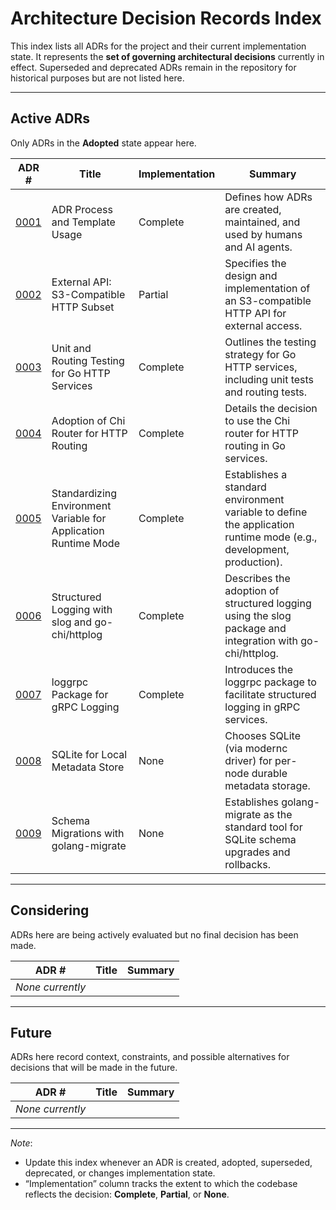 # Architecture Decision Records Index

This index lists all ADRs for the project and their current implementation state.
It represents the **set of governing architectural decisions** currently in effect.
Superseded and deprecated ADRs remain in the repository for historical purposes but are not listed here.

---

## Active ADRs

Only ADRs in the **Adopted** state appear here.

| ADR # | Title | Implementation | Summary |
|-------|-------|----------------|---------|
| [0001](0001-adr-process-and-template-usage.md) | ADR Process and Template Usage | Complete | Defines how ADRs are created, maintained, and used by humans and AI agents. |
| [0002](0002-external-api-s3-compatible-http-subset.md) | External API: S3-Compatible HTTP Subset | Partial | Specifies the design and implementation of an S3-compatible HTTP API for external access. |
| [0003](0003-unit-and-routing-testing-for-go-http-services.md) | Unit and Routing Testing for Go HTTP Services | Complete | Outlines the testing strategy for Go HTTP services, including unit tests and routing tests. |
| [0004](0004-adoption-of-chi-router-for-http-routing.md) | Adoption of Chi Router for HTTP Routing | Complete | Details the decision to use the Chi router for HTTP routing in Go services. |
| [0005](0005-standardizing-environment-variable-for-application-runtime-mode.md) | Standardizing Environment Variable for Application Runtime Mode | Complete | Establishes a standard environment variable to define the application runtime mode (e.g., development, production). |
| [0006](0006-structured-logging-with-slog-and-go-chi-httplog.md) | Structured Logging with slog and go-chi/httplog | Complete | Describes the adoption of structured logging using the slog package and integration with go-chi/httplog. |
| [0007](0007-loggrpc-package-for-grpc-logging.md) | loggrpc Package for gRPC Logging | Complete | Introduces the loggrpc package to facilitate structured logging in gRPC services. |
| [0008](0008-sqlite-for-local-metadata-store.md) | SQLite for Local Metadata Store | None | Chooses SQLite (via modernc driver) for per-node durable metadata storage. |
| [0009](0009-schema-migrations-with-golang-migrate.md) | Schema Migrations with golang-migrate | None | Establishes golang-migrate as the standard tool for SQLite schema upgrades and rollbacks. |

---

## Considering

ADRs here are being actively evaluated but no final decision has been made.

| ADR # | Title | Summary |
|-------|-------|---------|
| *None currently* | | |

---

## Future

ADRs here record context, constraints, and possible alternatives for decisions that will be made in the future.

| ADR # | Title | Summary |
|-------|-------|---------|
| *None currently* | | |

---

*Note*:
- Update this index whenever an ADR is created, adopted, superseded, deprecated, or changes implementation state.
- “Implementation” column tracks the extent to which the codebase reflects the decision: **Complete**, **Partial**, or **None**.
